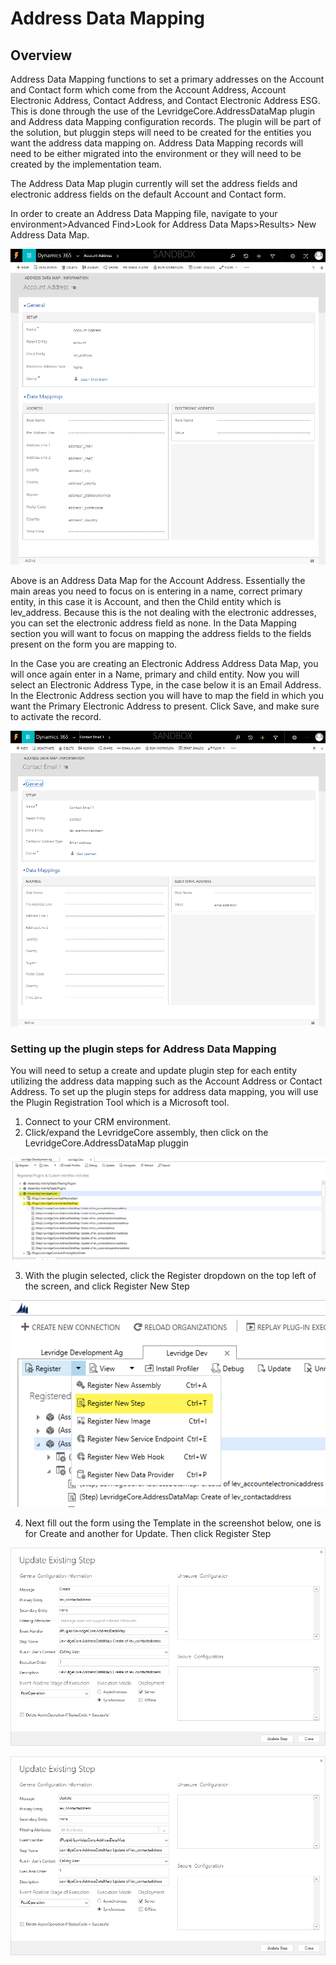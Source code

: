 # Address Data Mapping

## Overview

Address Data Mapping functions to set a primary addresses on the Account and Contact form which come from the Account Address, Account Electronic Address, Contact Address, and Contact Electronic Address ESG. This is done through the use of the LevridgeCore.AddressDataMap plugin and Address data Mapping configuration records. The plugin will be part of the solution, but pluggin steps will need to be created for the entities you want the address data mapping on. Address Data Mapping records will need to be either migrated into the environment or they will need to be created by the implementation team. 

The Address Data Map plugin currently will set the address fields and electronic address fields on the default Account and Contact form. 

In order to create an Address Data Mapping file, navigate to your environment>Advanced Find>Look for Address Data Maps>Results> New Address Data Map.

![AddressDataMapping1](.\assets\images\AddressDataMapping\AddressDataMapping1.png)

Above is an Address Data Map for the Account Address. Essentially the main areas you need to focus on is entering in a name, correct primary entity, in this case it is Account, and then the Child entity which is lev_address. Because this is the not dealing with the electronic addresses, you can set the electronic address field as none. In the Data Mapping section you will want to focus on mapping the address fields to the fields present on the form you are mapping to. 

In the Case you are creating an Electronic Address Address Data Map, you will once again enter in a Name, primary and child entity. Now you will select an Electronic Address Type, in the case below it is an Email Address. In the Electronic Address section you will have to map the field in which you want the Primary Electronic Address to present. Click Save, and make sure to activate the record.

![AddressDataMapping2](.\assets\images\AddressDataMapping\AddressDataMapping2.png)

### Setting up the plugin steps for Address Data Mapping

You will need to setup a create and update plugin step for each entity utilizing the address data mapping such as the Account Address or Contact Address.
To set up the plugin steps for address data mapping, you will use the Plugin Registration Tool which is a Microsoft tool.
1.	Connect to your CRM environment.
2.	Click/expand the LevridgeCore assembly, then click on the LevridgeCore.AddressDataMap pluggin

![AddressDataMapping3](.\assets\images\AddressDataMapping\AddressDataMapping3.png)

3. With the plugin selected, click the Register dropdown on the top left of the screen, and click Register New Step

![AddressDataMapping4](.\assets\images\AddressDataMapping\AddressDataMapping4.png)

4.	Next fill out the form using the Template in the screenshot below, one is for Create and another for Update. Then click Register Step

![AddressDataMapping5](.\assets\images\AddressDataMapping\AddressDataMapping5.png)

![AddressDataMapping6](.\assets\images\AddressDataMapping\AddressDataMapping6.png)

